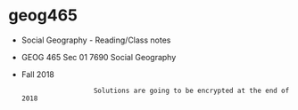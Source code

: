 # geog465

- Social Geography - Reading/Class notes
- GEOG 465 Sec 01 7690 Social Geography
- Fall 2018


                        Solutions are going to be encrypted at the end of 2018